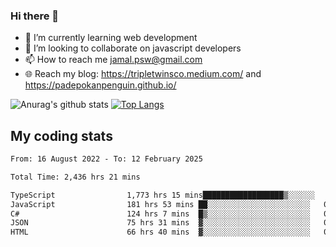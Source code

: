 ### Hi there 👋

<!--
**padepokanpenguin/padepokanpenguin** is a ✨ _special_ ✨ repository because its `README.md` (this file) appears on your GitHub profile.
-->

- 🌱 I’m currently learning  web development
- 👯 I’m looking to collaborate on javascript developers
- 📫 How to reach me jamal.psw@gmail.com
- 🌐 Reach my blog:
   https://tripletwinsco.medium.com/ and
   https://padepokanpenguin.github.io/

![Anurag's github stats](https://github-readme-stats.vercel.app/api?username=padepokanpenguin&count_private=true&disable_animations=false&show_icons=true&theme=default)
[![Top Langs](https://github-readme-stats.vercel.app/api/top-langs/?username=padepokanpenguin&theme=default&layout=compact)](https://github.com/padepokanpenguin)

## My coding stats

<!--START_SECTION:waka-->

```txt
From: 16 August 2022 - To: 12 February 2025

Total Time: 2,436 hrs 21 mins

TypeScript                1,773 hrs 15 mins██████████████████▒░░░░░░   72.78 %
JavaScript                181 hrs 53 mins ██░░░░░░░░░░░░░░░░░░░░░░░   07.47 %
C#                        124 hrs 7 mins  █▒░░░░░░░░░░░░░░░░░░░░░░░   05.09 %
JSON                      75 hrs 31 mins  ▓░░░░░░░░░░░░░░░░░░░░░░░░   03.10 %
HTML                      66 hrs 40 mins  ▓░░░░░░░░░░░░░░░░░░░░░░░░   02.74 %
```

<!--END_SECTION:waka-->


